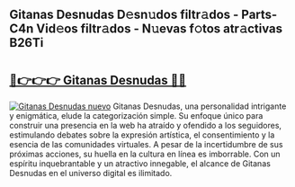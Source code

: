 ## Gitanas Desnudas D𝚎sn𝚞dos filtr𝚊dos - Parts-C4n Vid𝚎os filtr𝚊dos - N𝚞evas f𝚘tos atr𝚊ctivas B26Ti

# <h2><a href="http://mbagry3.tromn.icu/?c=Gitanas+Desnudas">🔗👉👉👉 Gitanas Desnudas 🔗🔗</a></h2>

[![Gitanas Desnudas nuevo](https://i.imgur.com/pEAQMta.gif)](http://mbagry3.tromn.icu/?c=Gitanas+Desnudas)
Gitanas Desnudas, una personalidad intrigante y enigmática, elude la categorización simple. Su enfoque único para construir una presencia en la web ha atraído y ofendido a los seguidores, estimulando debates sobre la expresión artística, el consentimiento y la esencia de las comunidades virtuales. A pesar de la incertidumbre de sus próximas acciones, su huella en la cultura en línea es imborrable. Con un espíritu inquebrantable y un atractivo innegable, el alcance de Gitanas Desnudas en el universo digital es ilimitado.
